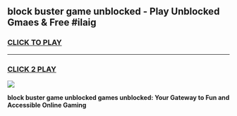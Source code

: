 
## block buster game unblocked - Play Unblocked Gmaes & Free #ilaig
<h3>
<a href="https://premium.freeplayer.one?title=block_buster_game_unblocked&ref=01M">CLICK TO PLAY</a></h3>
<hr>

<h3>
<a href="https://premium.freeplayer.one?title=block_buster_game_unblocked&ref=01M">CLICK 2 PLAY</a>
  
</h3>

<a href="https://premium.freeplayer.one?title=block_buster_game_unblocked&ref=01M"><img src="https://clearcache.store/games.png"></a>


**block buster game unblocked games unblocked: Your Gateway to Fun and Accessible Online Gaming**

